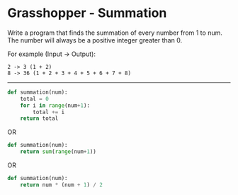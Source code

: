 # Grasshopper - Summation

Write a program that finds the summation of every number from 1 to num. The number will always be a positive integer greater than 0.

For example (Input -> Output):

```
2 -> 3 (1 + 2)
8 -> 36 (1 + 2 + 3 + 4 + 5 + 6 + 7 + 8)
```

---

```py
def summation(num):
    total = 0
    for i in range(num+1):
        total += i
    return total
```

OR

```py
def summation(num):
    return sum(range(num+1))
```

OR

```py
def summation(num):
    return num * (num + 1) / 2
```
